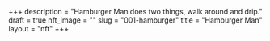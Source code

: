 +++
description = "Hamburger Man does two things, walk around and drip."
draft = true
nft_image = ""
slug = "001-hamburger"
title = "Hamburger Man"
layout = "nft"
+++
